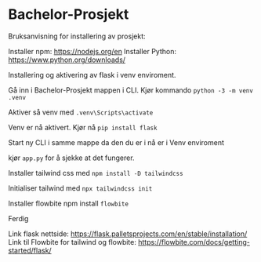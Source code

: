 # Bachelor-Prosjekt

Bruksanvisning for installering av prosjekt:

Installer npm: https://nodejs.org/en
Installer Python: https://www.python.org/downloads/

Installering og aktivering av flask i venv enviroment. 

Gå inn i Bachelor-Prosjekt mappen i CLI. Kjør kommando ``` python -3 -m venv .venv ```

Aktiver så venv med ``` .venv\Scripts\activate ``` 

Venv er nå aktivert. Kjør nå ``` pip install flask ``` 

Start ny CLI i samme mappe da den du er i nå er i Venv enviroment

kjør ```app.py``` for å sjekke at det fungerer. 

Installer tailwind css med ```npm install -D tailwindcss``` 

Initialiser tailwind med ```npx tailwindcss init``` 


Installer flowbite npm install ```flowbite```

Ferdig

Link flask nettside: https://flask.palletsprojects.com/en/stable/installation/
Link til Flowbite for tailwind og flowbite: https://flowbite.com/docs/getting-started/flask/